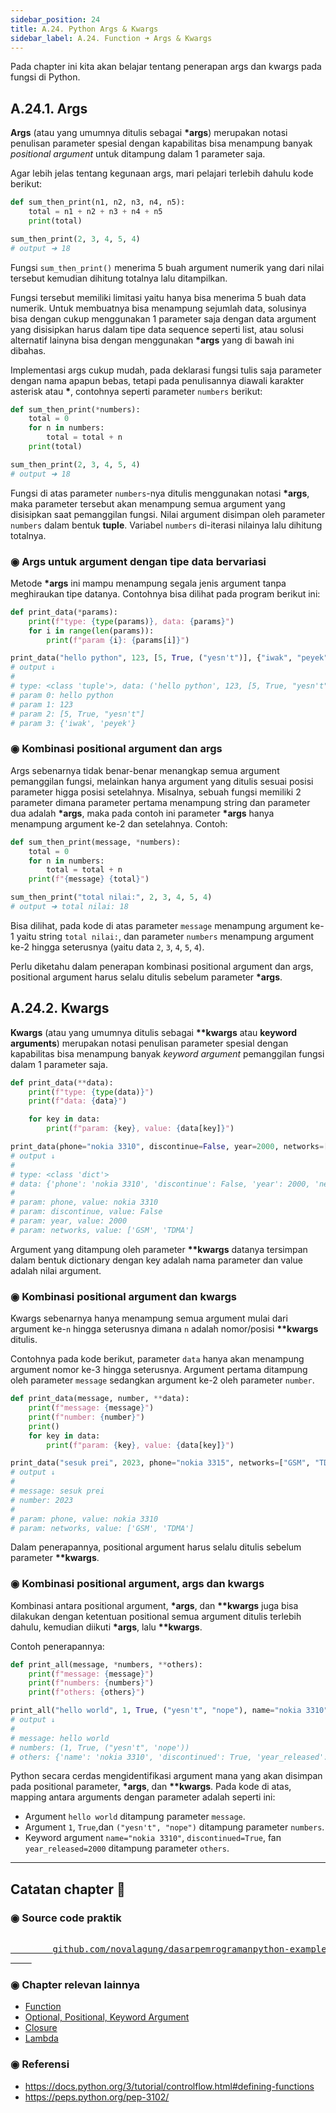 ```yaml
---
sidebar_position: 24
title: A.24. Python Args & Kwargs
sidebar_label: A.24. Function ➜ Args & Kwargs
---
```


Pada chapter ini kita akan belajar tentang penerapan args dan kwargs pada fungsi di Python.

## A.24.1. Args

**Args** (atau yang umumnya ditulis sebagai **\*args**) merupakan notasi penulisan parameter spesial dengan kapabilitas bisa menampung banyak *positional argument* untuk ditampung dalam 1 parameter saja.

Agar lebih jelas tentang kegunaan args, mari pelajari terlebih dahulu kode berikut:

```python
def sum_then_print(n1, n2, n3, n4, n5):
    total = n1 + n2 + n3 + n4 + n5
    print(total)

sum_then_print(2, 3, 4, 5, 4)
# output ➜ 18
```

Fungsi `sum_then_print()` menerima 5 buah argument numerik yang dari nilai tersebut kemudian dihitung totalnya lalu ditampilkan.

Fungsi tersebut memiliki limitasi yaitu hanya bisa menerima 5 buah data numerik. Untuk membuatnya bisa menampung sejumlah data, solusinya bisa dengan cukup menggunakan 1 parameter saja dengan data argument yang disisipkan harus dalam tipe data sequence seperti list, atau solusi alternatif lainyna bisa dengan menggunakan **\*args** yang di bawah ini dibahas.

Implementasi args cukup mudah, pada deklarasi fungsi tulis saja parameter dengan nama apapun bebas, tetapi pada penulisannya diawali karakter asterisk atau **\***, contohnya seperti parameter `numbers` berikut:

```python
def sum_then_print(*numbers):
    total = 0
    for n in numbers:
        total = total + n
    print(total)

sum_then_print(2, 3, 4, 5, 4)
# output ➜ 18
```

Fungsi di atas parameter `numbers`-nya ditulis menggunakan notasi **\*args**, maka parameter tersebut akan menampung semua argument yang disisipkan saat pemanggilan fungsi. Nilai argument disimpan oleh parameter `numbers` dalam bentuk **tuple**. Variabel `numbers` di-iterasi nilainya lalu dihitung totalnya.

### ◉ Args untuk argument dengan tipe data bervariasi

Metode **\*args** ini mampu menampung segala jenis argument tanpa meghiraukan tipe datanya. Contohnya bisa dilihat pada program berikut ini:

```python
def print_data(*params):
    print(f"type: {type(params)}, data: {params}")
    for i in range(len(params)):
        print(f"param {i}: {params[i]}")

print_data("hello python", 123, [5, True, ("yesn't")], {"iwak", "peyek"})
# output ↓
#
# type: <class 'tuple'>, data: ('hello python', 123, [5, True, "yesn't"], {'iwak', 'peyek'})
# param 0: hello python
# param 1: 123
# param 2: [5, True, "yesn't"]
# param 3: {'iwak', 'peyek'}
```

### ◉ Kombinasi positional argument dan args

Args sebenarnya tidak benar-benar menangkap semua argument pemanggilan fungsi, melainkan hanya argument yang ditulis sesuai posisi parameter higga posisi setelahnya. Misalnya, sebuah fungsi memiliki 2 parameter dimana parameter pertama menampung string dan parameter dua adalah **\*args**, maka pada contoh ini parameter **\*args** hanya menampung argument ke-2 dan setelahnya. Contoh:

```python
def sum_then_print(message, *numbers):
    total = 0
    for n in numbers:
        total = total + n
    print(f"{message} {total}")

sum_then_print("total nilai:", 2, 3, 4, 5, 4)
# output ➜ total nilai: 18
```

Bisa dilihat, pada kode di atas parameter `message` menampung argument ke-1 yaitu string `total nilai:`, dan parameter `numbers` menampung argument ke-2 hingga seterusnya (yaitu data `2`, `3`, `4`, `5`, `4`).

Perlu diketahu dalam penerapan kombinasi positional argument dan args, positional argument harus selalu ditulis sebelum parameter **\*args**.

## A.24.2. Kwargs

**Kwargs** (atau yang umumnya ditulis sebagai **\*\*kwargs** atau **keyword arguments**) merupakan notasi penulisan parameter spesial dengan kapabilitas bisa menampung banyak *keyword argument* pemanggilan fungsi dalam 1 parameter saja.

```python
def print_data(**data):
    print(f"type: {type(data)}")
    print(f"data: {data}")

    for key in data:
        print(f"param: {key}, value: {data[key]}")

print_data(phone="nokia 3310", discontinue=False, year=2000, networks=["GSM", "TDMA"])
# output ↓
#
# type: <class 'dict'>
# data: {'phone': 'nokia 3310', 'discontinue': False, 'year': 2000, 'networks': ['GSM', 'TDMA']}
# 
# param: phone, value: nokia 3310
# param: discontinue, value: False
# param: year, value: 2000
# param: networks, value: ['GSM', 'TDMA']
```

Argument yang ditampung oleh parameter **\*\*kwargs** datanya tersimpan dalam bentuk dictionary dengan key adalah nama parameter dan value adalah nilai argument.

### ◉ Kombinasi positional argument dan kwargs

Kwargs sebenarnya hanya menampung semua argument mulai dari argument ke-`n` hingga seterusnya dimana `n` adalah nomor/posisi **\*\*kwargs** ditulis.

Contohnya pada kode berikut, parameter `data` hanya akan menampung argument nomor ke-3 hingga seterusnya. Argument pertama ditampung oleh parameter `message` sedangkan argument ke-2 oleh parameter `number`.

```python
def print_data(message, number, **data):
    print(f"message: {message}")
    print(f"number: {number}")
    print()
    for key in data:
        print(f"param: {key}, value: {data[key]}")

print_data("sesuk prei", 2023, phone="nokia 3315", networks=["GSM", "TDMA"])
# output ↓
#
# message: sesuk prei
# number: 2023
# 
# param: phone, value: nokia 3310
# param: networks, value: ['GSM', 'TDMA']
```

Dalam penerapannya, positional argument harus selalu ditulis sebelum parameter **\*\*kwargs**.

### ◉ Kombinasi positional argument, args dan kwargs

Kombinasi antara positional argument, **\*args**, dan **\*\*kwargs** juga bisa dilakukan dengan ketentuan positional semua argument ditulis terlebih dahulu, kemudian diikuti **\*args**, lalu **\*\*kwargs**.

Contoh penerapannya:

```python
def print_all(message, *numbers, **others):
    print(f"message: {message}")
    print(f"numbers: {numbers}")
    print(f"others: {others}")

print_all("hello world", 1, True, ("yesn't", "nope"), name="nokia 3310", discontinued=True, year_released=2000)
# output ↓
#
# message: hello world
# numbers: (1, True, ("yesn't", 'nope'))
# others: {'name': 'nokia 3310', 'discontinued': True, 'year_released': 2000}
```

Python secara cerdas mengidentifikasi argument mana yang akan disimpan pada positional parameter, **\*args**, dan **\*\*kwargs**. Pada kode di atas, mapping antara arguments dengan parameter adalah seperti ini:

- Argument `hello world` ditampung parameter `message`.
- Argument `1`, `True`,dan  `("yesn't", "nope")` ditampung parameter `numbers`.
- Keyword argument `name="nokia 3310"`, `discontinued=True`, fan `year_released=2000` ditampung parameter `others`.

---

<div class="section-footnote">

## Catatan chapter 📑

### ◉ Source code praktik

<pre>
    <a href="https://github.com/novalagung/dasarpemrogramanpython-example/tree/master/args-kwargs">
        github.com/novalagung/dasarpemrogramanpython-example/../args-kwargs
    </a>
</pre>

### ◉ Chapter relevan lainnya

- [Function](/basic/function)
- [Optional, Positional, Keyword Argument](/basic/positional-optional-keyword-argument)
- [Closure](/basic/closure)
- [Lambda](/basic/lambda)

### ◉ Referensi

- https://docs.python.org/3/tutorial/controlflow.html#defining-functions
- https://peps.python.org/pep-3102/

</div>

